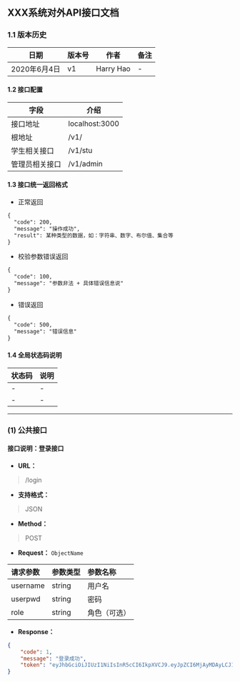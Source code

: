 ## XXX系统对外API接口文档

### 1.1 版本历史
| 日期         | 版本号 | 作者      | 备注 |
| ------------ | ------ | --------- | ---- |
| 2020年6月4日 | v1     | Harry Hao | -    |

#### 1.2 接口配置
| 字段           | 介绍           |
| -------------- | -------------- |
| 接口地址       | localhost:3000 |
| 根地址         | /v1/           |
| 学生相关接口   | /v1/stu        |
| 管理员相关接口 | /v1/admin      |

#### 1.3 接口统一返回格式
- 正常返回
```xml
{
  "code": 200,
  "message": "操作成功",
  "result": 某种类型的数据，如：字符串、数字、布尔值、集合等
}
```
- 校验参数错误返回
```xml
{
  "code": 100,
  "message": "参数非法 + 具体错误信息说"
}
```
- 错误返回
```xml
{
  "code": 500,
  "message": "错误信息"
}
```
#### 1.4 全局状态码说明
| 状态码 | 说明 |
| :----- | :--- |
| -      | -    |
| -      | -    |

* * *



### (1) 公共接口

#### 接口说明：登录接口

- **URL：**
> /login

- **支持格式：**
> JSON

- **Method：** 
> POST

- **Request：**
<code>ObjectName</code>

| 请求参数 | 参数类型 | 参数名称     |
| :------- | :------- | :----------- |
| username | string   | 用户名       |
| userpwd  | string   | 密码         |
| role     | string   | 角色（可选） |

- **Response：**

```json
{
    "code": 1,
    "message": "登录成功",
    "token": "eyJhbGciOiJIUzI1NiIsInR5cCI6IkpXVCJ9.eyJpZCI6MjAyMDAyLCJ1c2VybmFtZSI6IuW8oOS4iSIsInJvbGUiOiJzdHVkZW50IiwiaWF0IjoxNTkxMjY2MzE5LCJleHAiOjE1OTEzNTI3MTl9.ykitGzjjJ4eGFqx79SXWZwooeQwANZHU6z8wZLUaUlQ"
}
```

